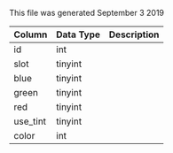 This file was generated September 3 2019

| Column   | Data Type | Description |
| -------- | --------- | ----------- |
| id       | int       |             |
| slot     | tinyint   |             |
| blue     | tinyint   |             |
| green    | tinyint   |             |
| red      | tinyint   |             |
| use_tint | tinyint   |             |
| color    | int       |             |